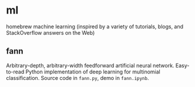 # ml
homebrew machine learning (inspired by a variety of tutorials, blogs, and StackOverflow answers on the Web)

## fann
Arbitrary-depth, arbitrary-width feedforward artificial neural network.
Easy-to-read Python implementation of deep learning for multinomial classification.
Source code in `fann.py`, demo in `fann.ipynb`.
